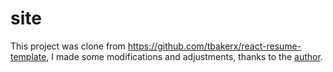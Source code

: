 # site

This project was clone from https://github.com/tbakerx/react-resume-template, I made some modifications and adjustments, thanks to the <a href= "https://github.com/tbakerx"> author<a/>.
